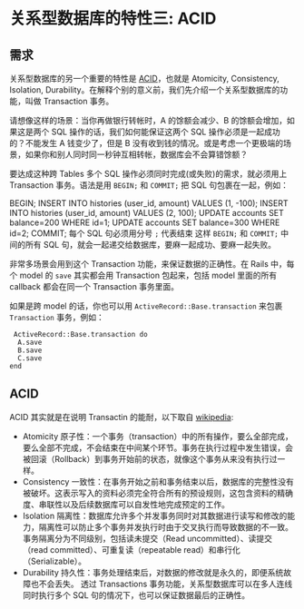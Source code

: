 # 关系型数据库的特性三: ACID
## 需求
关系型数据库的另一个重要的特性是 [ACID](https://en.wikipedia.org/wiki/ACID)，也就是
Atomicity, Consistency, Isolation, Durability。在解释个别的意义前，我们先介绍一个关系型数据库的功能，叫做 Transaction 事务。

请想像这样的场景：当你再做银行转帐时，A 的馀额会减少、B 的馀额会增加，如果这是两个 SQL 操作的话，我们如何能保证这两个 SQL 操作必须是一起成功的？不能发生 A 钱变少了，但是 B 没有收到钱的情况。或是考虑一个更极端的场景，如果你和别人同时同一秒钟互相转帐，数据库会不会算错馀额？

要达成这种跨 Tables 多个 SQL 操作必须同时完成(或失败)的需求，就必须用上 Transaction 事务。语法是用 `BEGIN;` 和 `COMMIT;` 把 SQL 句包裹在一起，例如：

 BEGIN;
  INSERT INTO histories (user_id, amount) VALUES (1, -100);
  INSERT INTO histories (user_id, amount) VALUES (2, 100);
  UPDATE accounts SET balance=200 WHERE id=1;
  UPDATE accounts SET balance=300 WHERE id=2;
COMMIT;
每个 SQL 句必须用分号 `;` 代表结束
这样 `BEGIN;` 和 `COMMIT;` 中间的所有 SQL 句，就会一起递交给数据库，要麻一起成功、要麻一起失败。

非常多场景会用到这个 Transaction 功能，来保证数据的正确性。在 Rails 中，每个 model 的 `save` 其实都会用 Transaction 包起来，包括 model 里面的所有 callback 都会在同一个 Transaction 事务里面。

如果是跨 model 的话，你也可以用 `ActiveRecord::Base.transaction` 来包裹 `Transaction` 事务，例如：
```
 ActiveRecord::Base.transaction do
  A.save
  B.save
  C.save
end
```
## ACID

ACID 其实就是在说明 Transactin 的能耐，以下取自 [wikipedia](https://zh.wikipedia.org/zh-cn/ACID):

* Atomicity 原子性：一个事务（transaction）中的所有操作，要么全部完成，要么全部不完成，不会结束在中间某个环节。事务在执行过程中发生错误，会被回滚（Rollback）到事务开始前的状态，就像这个事务从来没有执行过一样。
* Consistency 一致性：在事务开始之前和事务结束以后，数据库的完整性没有被破坏。这表示写入的资料必须完全符合所有的预设规则，这包含资料的精确度、串联性以及后续数据库可以自发性地完成预定的工作。
* Isolation 隔离性：数据库允许多个并发事务同时对其数据进行读写和修改的能力，隔离性可以防止多个事务并发执行时由于交叉执行而导致数据的不一致。事务隔离分为不同级别，包括读未提交（Read uncommitted）、读提交（read committed）、可重复读（repeatable read）和串行化（Serializable）。
* Durability 持久性：事务处理结束后，对数据的修改就是永久的，即便系统故障也不会丢失。
透过 Transactions 事务功能，关系型数据库可以在多人连线同时执行多个 SQL 句的情况下，也可以保证数据最后的正确性。
